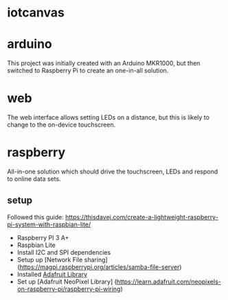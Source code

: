 # iotcanvas

# arduino

This project was initially created with an Arduino MKR1000, but then switched to Raspberry Pi to create an one-in-all solution.

# web

The web interface allows setting LEDs on a distance, but this is likely to change to the on-device touchscreen.

# raspberry

All-in-one solution which should drive the touchscreen, LEDs and respond to online data sets.

## setup

Followed this guide: https://thisdavej.com/create-a-lightweight-raspberry-pi-system-with-raspbian-lite/

- Raspberry PI 3 A+
- Raspbian Lite
- Install I2C and SPI dependencies
- Setup up [Network File sharing] (https://magpi.raspberrypi.org/articles/samba-file-server)
- Installed [Adafruit Library](https://learn.adafruit.com/circuitpython-on-raspberrypi-linux/installing-circuitpython-on-raspberry-pi)
- Set up [Adafruit NeoPixel Library] (https://learn.adafruit.com/neopixels-on-raspberry-pi/raspberry-pi-wiring)
